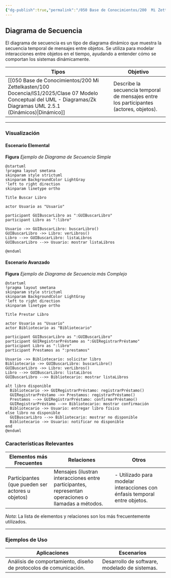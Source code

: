 ```yaml
---
{"dg-publish":true,"permalink":"/050 Base de Conocimientos/200  Mi Zettelkasten/100 Docencia/IS1/2025/Clase 07 Modelo Conceptual del UML - Diagramas/Zk UML Diagrama de Secuencia/","tags":["digitalGarden","modeloConceptualUML"]}
---
```


## Diagrama de Secuencia

El diagrama de secuencia es un tipo de diagrama dinámico que muestra la secuencia temporal de mensajes entre objetos. Se utiliza para modelar interacciones entre objetos en el tiempo, ayudando a entender cómo se comportan los sistemas dinámicamente.

| Tipos                                                       | Objetivo                                                                               |
| ----------------------------------------------------------- | -------------------------------------------------------------------------------------- |
| [[050 Base de Conocimientos/200  Mi Zettelkasten/100 Docencia/IS1/2025/Clase 07 Modelo Conceptual del UML - Diagramas/Zk Diagramas UML 2.5.1 (Dinámicos)\|Dinámico]] | Describe la secuencia temporal de mensajes entre los participantes (actores, objetos). |

----
### Visualización
#### Escenario Elemental
**Figura**
_Ejemplo de Diagrama de Secuencia Simple_
```plantuml
@startuml
!pragma layout smetana
skinparam style strictuml
skinparam BackgroundColor LightGray
'left to right direction
skinparam linetype ortho

Title Buscar Libro

actor Usuario as "Usuario"

participant GUIBuscarLibro as ":GUIBuscarLibro"
participant Libro as ":libro"

Usuario ->> GUIBuscarLibro: buscarLibro()
GUIBuscarLibro ->> Libro: verLibros()
Libro -->> GUIBuscarLibro: listaLibros
GUIBuscarLibro -->> Usuario: mostrar listaLibros

@enduml
```

#### Escenario Avanzado
**Figura**
_Ejemplo de Diagrama de Secuencia más Complejo_
```plantuml
@startuml
!pragma layout smetana
skinparam style strictuml
skinparam BackgroundColor LightGray
'left to right direction
skinparam linetype ortho

Title Prestar Libro

actor Usuario as "Usuario"
actor Bibliotecario as "Bibliotecario"

participant GUIBuscarLibro as ":GUIBuscarLibro"
participant GUIRegistrarPréstamo as ":GUIRegistrarPréstamo"
participant Libro as ":libro"
participant Prestamos as ":prestamos"

Usuario ->> Bibliotecario: solicitar libro
Bibliotecario ->> GUIBuscarLibro: buscarLibro()
GUIBuscarLibro ->> Libro: verLibros()
Libro -->> GUIBuscarLibro: listaLibros
GUIBuscarLibro -->> Bibliotecario: mostrar listaLibros

alt libro disponible
  Bibliotecario ->> GUIRegistrarPréstamo: registrarPréstamo()
  GUIRegistrarPréstamo ->> Prestamos: registrarPréstamo()
  Prestamos -->> GUIRegistrarPréstamo: confirmarPréstamo()
  GUIRegistrarPréstamo -->> Bibliotecario: mostrar confirmación
  Bibliotecario ->> Usuario: entregar libro físico
else libro no disponible
  GUIBuscarLibro -->> Bibliotecario: mostrar no disponible
  Bibliotecario ->> Usuario: notificar no disponible
end
@enduml
```

### Características Relevantes

| Elementos más Frecuentes                         | Relaciones                                                                                          | Otros                                                                      |
| ------------------------------------------------ | --------------------------------------------------------------------------------------------------- | -------------------------------------------------------------------------- |
| Participantes (que pueden ser actores u objetos) | Mensajes (ilustran interacciones entre participantes, representan operaciones o llamadas a métodos. | - Utilizado para modelar interacciones con énfasis temporal entre objetos. |
_Nota_: La lista de elementos y relaciones son los más frecuentemente utilizados.

----
### Ejemplos de Uso

| Aplicaciones                                                      | Escenarios                                    |
| ----------------------------------------------------------------- | --------------------------------------------- |
| Análisis de comportamiento, diseño de protocolos de comunicación. | Desarrollo de software, modelado de sistemas. |
